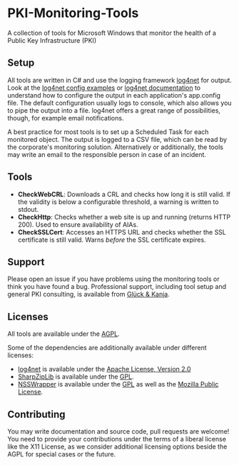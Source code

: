 # PKI-Monitoring-Tools
A collection of tools for Microsoft Windows that monitor the health of a Public Key Infrastructure (PKI)

## Setup

All tools are written in C# and use the logging framework [log4net](https://logging.apache.org/log4net/) for output. Look at the [log4net config examples](https://logging.apache.org/log4net/release/config-examples.html) or [log4net documentation](https://logging.apache.org/log4net/release/manual/configuration.html) to understand how to configure the output in each application's app.config file. The default configuration usually logs to console, which also allows you to pipe the output into a file. log4net offers a great range of possibilities, though, for example email notifications.

A best practice for most tools is to set up a Scheduled Task for each monitored object. The output is logged to a CSV file, which can be read by the corporate's monitoring solution. Alternatively or additionally, the tools may write an email to the responsible person in case of an incident.

## Tools

* **CheckWebCRL**: Downloads a CRL and checks how long it is still valid. If the validity is below a configurable threshold, a warning is written to stdout.
* **CheckHttp**: Checks whether a web site is up and running (returns HTTP 200). Used to ensure availability of AIAs.
* **CheckSSLCert**: Accesses an HTTPS URL and checks whether the SSL certificate is still valid. Warns *before* the SSL certificate expires.

## Support

Please open an issue if you have problems using the monitoring tools or think you have found a bug. Professional support, including tool setup and general PKI consulting, is available from [Glück & Kanja](https://www.glueckkanja.com/).

## Licenses

All tools are available under the [AGPL](LICENSE). 

Some of the dependencies are additionally available under different licenses:
* [log4net](https://logging.apache.org/log4net/) is available under the [Apache License, Version 2.0](https://logging.apache.org/log4net/license.html)
* [SharpZipLib](https://icsharpcode.github.io/SharpZipLib/) is available under the [GPL](https://www.gnu.org/licenses/gpl-3.0.txt).
* [NSSWrapper](https://github.com/glueckkanja-pki/NSSWrapper) is available under the [GPL](https://github.com/glueckkanja-pki/NSSWrapper/blob/master/gpl-3.0.md) as well as the [Mozilla Public License](https://github.com/glueckkanja-pki/NSSWrapper/blob/master/LICENSE).

## Contributing

You may write documentation and source code, pull requests are welcome! You need to provide your contributions under the terms of a liberal license like the X11 License, as we consider additional licensing options beside the AGPL for special cases or the future.
